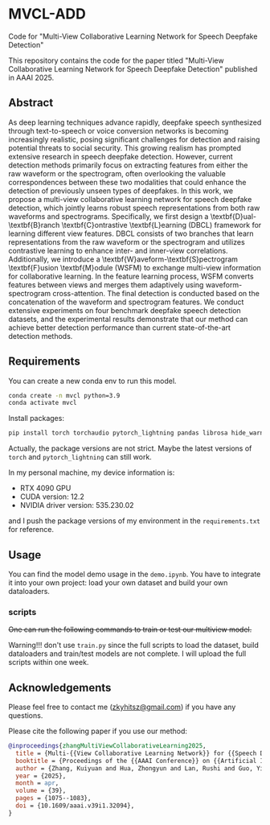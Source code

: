 # MVCL-ADD
Code for "Multi-View Collaborative Learning Network for Speech Deepfake Detection"

This repository contains the code for the paper titled "Multi-View Collaborative Learning Network for Speech Deepfake Detection" published in AAAI 2025.

## Abstract

As deep learning techniques advance rapidly, deepfake speech synthesized through text-to-speech or voice conversion networks is becoming increasingly realistic, posing significant challenges for detection and raising potential threats to social security. This growing realism has prompted extensive research in speech deepfake detection. However, current detection methods primarily focus on extracting features from either the raw waveform or the spectrogram, often overlooking the valuable correspondences between these two modalities that could enhance the detection of previously unseen types of deepfakes. In this work, we propose a multi-view collaborative learning network for speech deepfake detection, which jointly learns robust speech representations from both raw waveforms and spectrograms. 
Specifically, we first design a \textbf{D}ual-\textbf{B}ranch \textbf{C}ontrastive \textbf{L}earning (DBCL) framework for learning different view features. DBCL consists of two branches that learn representations from the raw waveform or the spectrogram and utilizes contrastive learning to enhance inter- and inner-view correlations. Additionally, we introduce a \textbf{W}aveform-\textbf{S}pectrogram \textbf{F}usion \textbf{M}odule (WSFM) to exchange multi-view information for collaborative learning. In the feature learning process, WSFM converts features between views and merges them adaptively using waveform-spectrogram cross-attention. The final detection is conducted based on the concatenation of the waveform and spectrogram features. We conduct extensive experiments on four benchmark deepfake speech detection datasets, and the experimental results demonstrate that our method can achieve better detection performance than current state-of-the-art detection methods.

## Requirements

You can create a new conda env to run this model.
```bash
conda create -n mvcl python=3.9
conda activate mvcl
```

Install packages:
```bash
pip install torch torchaudio pytorch_lightning pandas librosa hide_warnings einops transformers torchvision matplotlib rich wave
```
Actually, the package versions are not strict. Maybe the latest versions of `torch` and `pytorch_lightning` can still work.

In my personal machine, my device information is:
- RTX 4090 GPU
- CUDA version: 12.2
- NVIDIA driver version: 535.230.02

and I push the package versions of my environment in the `requirements.txt` for reference.



## Usage

You can find the model demo usage in the `demo.ipynb`. You have to integrate it into your own project: load your own dataset and build your own dataloaders. 


### scripts

~~One can run the following commands to train or test our multiview model.~~

Warning!!! don't use `train.py` since the full scripts to load the dataset, build dataloaders and train/test models are not complete. I will upload the full scripts within one week.



## Acknowledgements

Please feel free to contact me (zkyhitsz@gmail.com) if you have any questions.

Please cite the following paper if you use our method:
```bibtex
@inproceedings{zhangMultiViewCollaborativeLearning2025,
  title = {Multi-{{View Collaborative Learning Network}} for {{Speech Deepfake Detection}}},
  booktitle = {Proceedings of the {{AAAI Conference}} on {{Artificial Intelligence}}},
  author = {Zhang, Kuiyuan and Hua, Zhongyun and Lan, Rushi and Guo, Yifang and Zhang, Yushu and Xu, Guoai},
  year = {2025},
  month = apr,
  volume = {39},
  pages = {1075--1083},
  doi = {10.1609/aaai.v39i1.32094},
}

```

